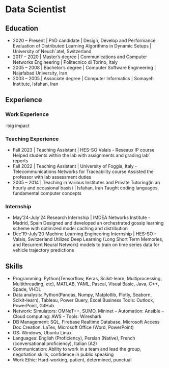 # Data Scientist

## Education
- 2020 – Present | PhD candidate | Design, Develop and Performance Evaluation of Distributed Learning Algorithms in Dynamic Setups | University of Neuchˆatel, Switzerland
- 2017 – 2020 | Master’s degree | Communications and Computer Networks Engineering | Politecnico di Torino, Italy
- 2005 – 2008 | Bachelor’s degree | Computer Software Engineering | Najafabad University, Iran
- 2003 – 2005 | Associate degree | Computer Informatics | Somayeh Institute, Isfahan, Iran

## Experience

### Work Experience
-big impact

### Teaching Experience
- Fall 2023 | Teaching Assistant | HES-SO Valais - Reseaux IP course
  Helped students within the lab with assignments and grading lab’ reports
- Fall 2022 | Teaching Assistant | University of Foggia, Italy - Telecommunications Networks for Traceability course
Assisted the professor with lab assessment duties
- 2005 – 2014 | Teaching in Various Institutes and Private Tutoring(in an hourly and occasional basis) | Isfahan, Iran
Taught coding languages, fundamental computer concepts
### Internship
- May’24-July’24 Research Internship | IMDEA Networks Institute - Madrid, Spain
Designed and developed an orchestrated gossip learning scheme with optimized model caching and
distribution
- Dec’19-July’20 Machine Learning Engineering Internship | HES-SO - Valais, Switzerland
Utilized Deep Learning (Long Short Term Memories, and Recurrent Neural Network) models to train on
time series data for vehicle trajectory predictions
## Skills
- Programming: Python(Tensorflow, Keras, Scikit-learn, Multiprocessing, Multithreading, etc), MATLAB, YAML, Pascal,
Visual Basic, Java, C++, Spade, VHDL
- Data analysis: Python(Pandas, Numpy, Matplotlib, Plotly, Seaborn, Scikit-learn), Tableau, Power Query, Excel
Business Tools: Outlook, PowerPoint, GitHub
- Network: Simulators: OMNeT++, SUMO, Mininet – Automation: Ansible – Cloud computing: AWS – Tools:
Wireshark
- DB Management: SQL, Firebase Realtime Database, Microsoft Access
Doc Creation: LaTex, Microsoft Office (Word, PowerPoint)
- OS: Windows, Ubuntu Linux
- Languages: English (Proficiency), Persian (Native), French (conversational proficiency), Italian (A2)
- Communication: Ability to work in a team and lead the group, negotiation skills, confidence in public speaking
- Work Ethic: Hard-working, patient, determined, punctual
